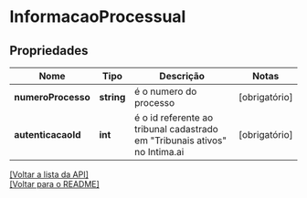 # InformacaoProcessual

## Propriedades
Nome | Tipo | Descrição | Notas
------------ | ------------- | ------------- | -------------
**numeroProcesso** | **string** | é o numero do processo | [obrigatório] 
**autenticacaoId** | **int** | é o id referente ao tribunal cadastrado em "Tribunais ativos" no Intima.ai | [obrigatório] 

[[Voltar a lista da API]](../../../README.md#Documentação-para-os-Endpoints-da-API)    
[[Voltar para o README]](../../../README.md#Intima.ai---SDK-PHP)
